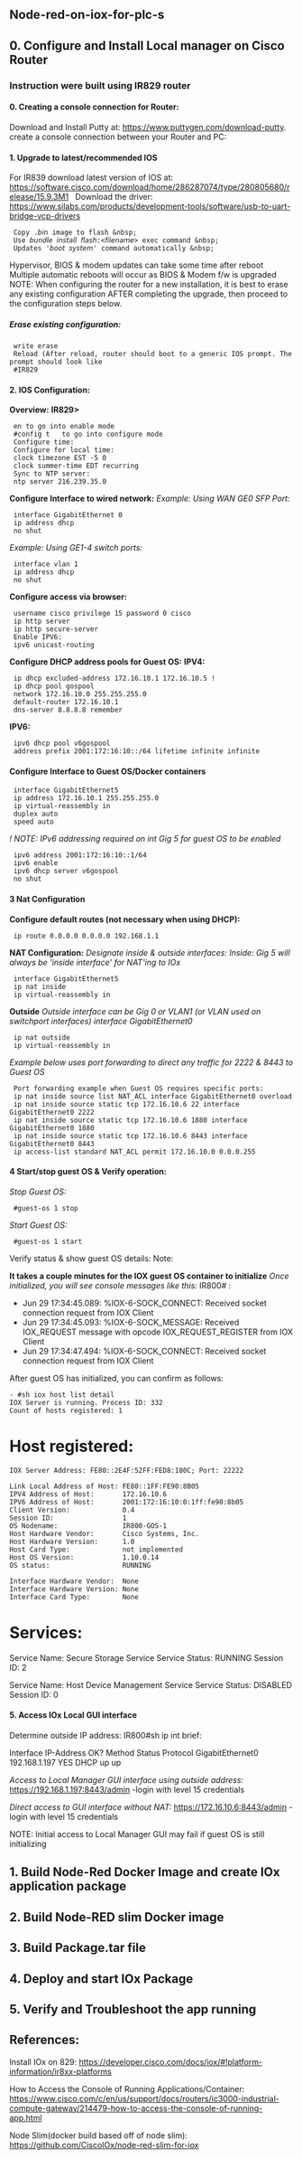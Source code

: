 ## Node-red-on-iox-for-plc-s
 ## 0. Configure and Install Local manager on Cisco Router 
### Instruction were built using IR829 router   
#### 0. Creating a console connection for Router:
Download and Install Putty at: https://www.puttygen.com/download-putty. create a console connection between your Router and PC:
#### 1. Upgrade to latest/recommended IOS
For IR839 download latest version of IOS at: https://software.cisco.com/download/home/286287074/type/280805680/release/15.9.3M1  &nbsp;
Download the driver:         https://www.silabs.com/products/development-tools/software/usb-to-uart-bridge-vcp-drivers  &nbsp;

     Copy .𝘣𝘪𝘯 image to flash &nbsp;
     Use 𝘣𝘶𝘯𝘥𝘭𝘦 𝘪𝘯𝘴𝘵𝘢𝘭𝘭 𝘧𝘭𝘢𝘴𝘩:<𝘧𝘪𝘭𝘦𝘯𝘢𝘮𝘦> exec command &nbsp;
     Updates '𝘣𝘰𝘰𝘵 𝘴𝘺𝘴𝘵𝘦𝘮' command automatically &nbsp;
    
Hypervisor, BIOS & modem updates can take some time after reboot &nbsp;
Multiple automatic reboots will occur as BIOS & Modem f/w is upgraded &nbsp;
NOTE: When configuring the router for a new installation, it is best to erase any existing configuration AFTER completing the upgrade, then proceed to the configuration steps below.
##### Erase existing configuration:
     write erase
     Reload (After reload, router should boot to a generic IOS prompt. The prompt should look like
     #IR829
#### 2. IOS Configuration:
 **Overview:**
**IR829>**

     en to go into enable mode
     #config t   to go into configure mode 
     Configure time:
     Configure for local time:
     clock timezone EST -5 0
     clock summer-time EDT recurring
     Sync to NTP server:
     ntp server 216.239.35.0 
**Configure Interface to wired network:**
*Example: Using WAN GE0 SFP Port:*

     interface GigabitEthernet 0
     ip address dhcp
     no shut

*Example: Using GE1-4 switch ports:*

     interface vlan 1
     ip address dhcp
     no shut
 
**Configure access via browser:**

     username cisco privilege 15 password 0 cisco
     ip http server
     ip http secure-server
     Enable IPV6:
     ipv6 unicast-routing


**Configure DHCP address pools for Guest OS:**
**IPV4:**

     ip dhcp excluded-address 172.16.10.1 172.16.10.5 !
     ip dhcp pool gospool
     network 172.16.10.0 255.255.255.0
     default-router 172.16.10.1 
     dns-server 8.8.8.8 remember

**IPV6:**

     ipv6 dhcp pool v6gospool
     address prefix 2001:172:16:10::/64 lifetime infinite infinite
#### Configure Interface to Guest OS/Docker containers

     interface GigabitEthernet5
     ip address 172.16.10.1 255.255.255.0  
     ip virtual-reassembly in
     duplex auto
     speed auto
 *! NOTE: IPv6 addressing required on int Gig 5 for guest OS to be enabled*
 
     ipv6 address 2001:172:16:10::1/64
     ipv6 enable
     ipv6 dhcp server v6gospool
     no shut
#### 3 Nat Configuration 
**Configure default routes (not necessary when using DHCP):**
   
     ip route 0.0.0.0 0.0.0.0 192.168.1.1    
**NAT Configuration:**
*Designate inside & outside interfaces:*
*Inside: Gig 5 will always be 'inside interface' for NAT'ing to IOx*

     interface GigabitEthernet5
     ip nat inside
     ip virtual-reassembly in

**Outside**
*Outside interface can be Gig 0 or VLAN1 (or VLAN used on switchport interfaces)*
*interface GigabitEthernet0*
    
     ip nat outside
     ip virtual-reassembly in

*Example below uses port forwarding to direct any traffic for 2222 & 8443 to Guest OS*

     Port forwarding example when Guest OS requires specific ports:
     ip nat inside source list NAT_ACL interface GigabitEthernet0 overload
     ip nat inside source static tcp 172.16.10.6 22 interface GigabitEthernet0 2222
     ip nat inside source static tcp 172.16.10.6 1880 interface GigabitEthernet0 1880
     ip nat inside source static tcp 172.16.10.6 8443 interface GigabitEthernet0 8443
     ip access-list standard NAT_ACL permit 172.16.10.0 0.0.0.255
#### 4 Start/stop guest OS & Verify operation:
*Stop Guest OS:*

     #guest-os 1 stop
*Start Guest OS:*

     #guest-os 1 start
Verify status & show guest OS details:
Note:

**It takes a couple minutes for the IOX guest OS container to initialize**
*Once initialized, you will see console messages like this:*
IR800# :
- Jun 29 17:34:45.089: %IOX-6-SOCK_CONNECT: Received socket connection request from IOX Client
- Jun 29 17:34:45.093: %IOX-6-SOCK_MESSAGE: Received IOX_REQUEST message with opcode IOX_REQUEST_REGISTER from IOX Client
- Jun 29 17:34:47.494: %IOX-6-SOCK_CONNECT: Received socket connection request from IOX Client

After guest OS has initialized, you can confirm as follows:
    
    - #sh iox host list detail
	IOX Server is running. Process ID: 332
	Count of hosts registered: 1

Host registered:
===============
    IOX Server Address: FE80::2E4F:52FF:FED8:180C; Port: 22222

    Link Local Address of Host: FE80::1FF:FE90:8B05
    IPV4 Address of Host:       172.16.10.6
    IPV6 Address of Host:       2001:172:16:10:0:1ff:fe90:8b05
    Client Version:             0.4
    Session ID:                 1
    OS Nodename:                IR800-GOS-1
    Host Hardware Vendor:       Cisco Systems, Inc.
    Host Hardware Version:      1.0
    Host Card Type:             not implemented
    Host OS Version:            1.10.0.14
    OS status:                  RUNNING

    Interface Hardware Vendor:  None
    Interface Hardware Version: None
    Interface Card Type:        None


Services:
===============
   Service Name:                 Secure Storage Service
   Service Status:               RUNNING
   Session ID:                   2

   Service Name:                 Host Device Management Service
   Service Status:               DISABLED
   Session ID:                   0
#### 5. Access IOx Local GUI interface 
Determine outside IP address:
 IR800#sh ip int brief:

Interface                  IP-Address      OK? Method Status                Protocol
GigabitEthernet0           192.168.1.197   YES DHCP   up                    up  

*Access to Local Manager GUI interface using outside address:*
https://192.168.1.197:8443/admin
-login with level 15 credentials

*Direct access to GUI interface without NAT:*
https://172.16.10.6:8443/admin
-login with level 15 credentials

NOTE: Initial access to Local Manager GUI may fail if guest OS is still initializing


## 1. Build Node-Red Docker Image and create IOx application package
## 2. Build Node-RED slim Docker image
## 3. Build Package.tar file 
## 4. Deploy and start IOx Package
## 5. Verify and Troubleshoot the app running 
## References:
Install IOx on 829:
https://developer.cisco.com/docs/iox/#!platform-information/ir8xx-platforms

How to Access the Console of Running Applications/Container:
https://www.cisco.com/c/en/us/support/docs/routers/ic3000-industrial-compute-gateway/214479-how-to-access-the-console-of-running-app.html

Node Slim(docker build based off of node slim):
https://github.com/CiscoIOx/node-red-slim-for-iox

